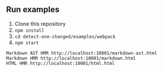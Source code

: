 ## Run examples

1. Clone this repository
2. `npm install`
3. `cd detect-one-changed/examples/webpack`
4. `npm start`

```text
Markdown AST HMR http://localhost:10001/markdown-ast.html
Markdown HMR http://localhost:10001/markdown.html
HTML HMR http://localhost:10001/html.html
```
